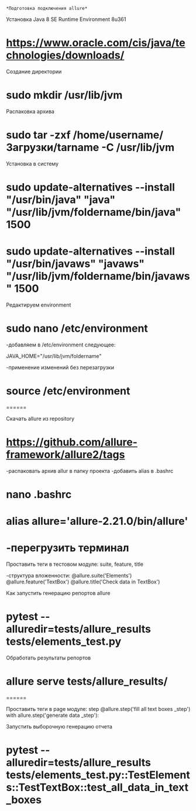     *Подготовка подключения allure*

Установка Java 8 SE Runtime Environment 8u361
# https://www.oracle.com/cis/java/technologies/downloads/

Создание директории
# sudo mkdir /usr/lib/jvm

Распаковка архива
# sudo tar -zxf /home/username/Загрузки/tarname -C /usr/lib/jvm

Установка в систему
# sudo update-alternatives --install "/usr/bin/java" "java" "/usr/lib/jvm/foldername/bin/java" 1500
# sudo update-alternatives --install "/usr/bin/javaws" "javaws" "/usr/lib/jvm/foldername/bin/javaws" 1500

Редактируем environment
# sudo nano /etc/environment

-добавляем в /etc/environment следующее:

JAVA_HOME="/usr/lib/jvm/foldername"

-применение изменений без перезагрузки
# source /etc/environment
======

Скачать allure из repository
# https://github.com/allure-framework/allure2/tags

-распаковать архив allur в папку проекта
-добавить alias в .bashrc
# nano .bashrc
# alias allure='allure-2.21.0/bin/allure'

-перегрузить терминал
======

Проставить теги в тестовом модуле: suite, feature, title

-структура вложенности:
@allure.suite('Elements')
    @allure.feature('TextBox')
        @allure.title('Check data in TextBox')


Как запустить генерацию репортов allure
# pytest --alluredir=tests/allure_results tests/elements_test.py

Обработать результаты репортов
# allure serve tests/allure_results/
======

Проставить теги в page модуле: step
@allure.step('fill all text boxes _step')
    with allure.step('generate data _step'):

Запустить выборочную генерацию отчета
# pytest --alluredir=tests/allure_results tests/elements_test.py::TestElements::TestTextBox::test_all_data_in_text_boxes
